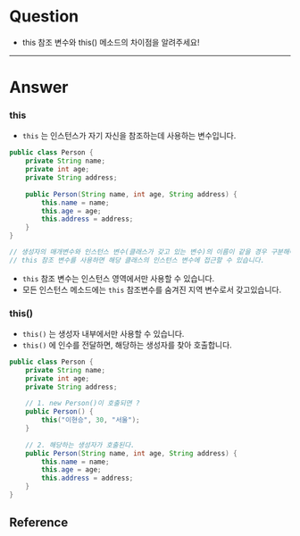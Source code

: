 # Question

- this 참조 변수와 this() 메소드의 차이점을 알려주세요!

---

# Answer

### this

- `this` 는 인스턴스가 자기 자신을 참조하는데 사용하는 변수입니다.

```java
public class Person {
	private String name;
	private int age;
	private String address;
	
	public Person(String name, int age, String address) {
		this.name = name;
		this.age = age;
		this.address = address;
	}
}

// 생성자의 매개변수와 인스턴스 변수(클래스가 갖고 있는 변수)의 이름이 같을 경우 구분해야 합니다.
// this 참조 변수를 사용하면 해당 클래스의 인스턴스 변수에 접근할 수 있습니다.  
```

- `this` 참조 변수는 인스턴스 영역에서만 사용할 수 있습니다.
- 모든 인스턴스 메소드에는 `this` 참조변수를 숨겨진 지역 변수로서 갖고있습니다.

### this()

- `this()` 는 생성자 내부에서만 사용할 수 있습니다.
- `this()` 에 인수를 전달하면, 해당하는 생성자를 찾아 호출합니다.

```java
public class Person {
	private String name;
	private int age;
	private String address;
	
	// 1. new Person()이 호출되면 ?
	public Person() {
		this("이현승", 30, "서울");
	}
	
	// 2. 해당하는 생성자가 호출된다.
	public Person(String name, int age, String address) {
		this.name = name;
		this.age = age;
		this.address = address;
	}
}
```

## Reference

> 
>
